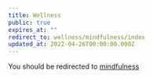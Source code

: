 ```yaml
---
title: Wellness
public: true
expires_at: ""
redirect_to: wellness/mindfulness/index
updated_at: 2022-04-26T00:00:00.000Z
---
```

You should be redirected to [mindfulness](/wellness/mindfulness)

